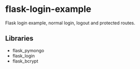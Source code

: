 # flask-login-example

Flask login example, normal login, logout and protected routes.

## Libraries
* flask_pymongo
* flask_login
* flask_bcrypt
